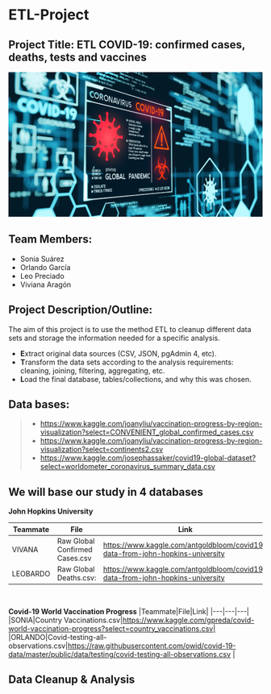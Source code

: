 # ETL-Project

## Project Title: ETL COVID-19: confirmed cases, deaths, tests and vaccines
![alt text](images/covid.jpg "Title")

## Team Members: 
* Sonia Suárez
* Orlando García
* Leo Preciado
* Viviana Aragón

## Project Description/Outline: 

The aim of this project is to use the method ETL to cleanup different data sets and storage the information needed for a specific analysis. 
* **E**xtract original data sources  (CSV, JSON, pgAdmin 4, etc).
* **T**ransform the data sets according to the analysis requirements: cleaning, joining, filtering, aggregating, etc.
* **L**oad the final database, tables/collections, and why this was chosen.

## Data bases:

> * https://www.kaggle.com/joanyliu/vaccination-progress-by-region-visualization?select=CONVENIENT_global_confirmed_cases.csv
> * https://www.kaggle.com/joanyliu/vaccination-progress-by-region-visualization?select=continents2.csv
> * https://www.kaggle.com/josephassaker/covid19-global-dataset?select=worldometer_coronavirus_summary_data.csv

## We will base our study in 4 databases

**John Hopkins University**

|Teammate|File|Link|
|---|---|---|
|VIVANA| Raw Global Confirmed Cases.csv|https://www.kaggle.com/antgoldbloom/covid19-data-from-john-hopkins-university|
|LEOBARDO|Raw  Global Deaths.csv:|https://www.kaggle.com/antgoldbloom/covid19-data-from-john-hopkins-university|

<br>

**Covid-19 World Vaccination Progress**
|Teammate|File|Link|
|---|---|---|
|SONIA|Country Vaccinations.csv|https://www.kaggle.com/gpreda/covid-world-vaccination-progress?select=country_vaccinations.csv|
|ORLANDO|Covid-testing-all-observations.csv|https://raw.githubusercontent.com/owid/covid-19-data/master/public/data/testing/covid-testing-all-observations.csv |

## Data Cleanup & Analysis
